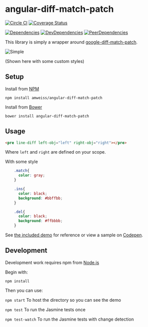 angular-diff-match-patch
========================
[![Circle CI](https://circleci.com/gh/amweiss/angular-diff-match-patch.svg?style=svg)](https://circleci.com/gh/amweiss/angular-diff-match-patch) [![Coverage Status](https://coveralls.io/repos/github/amweiss/angular-diff-match-patch/badge.svg?branch=master)](https://coveralls.io/github/amweiss/angular-diff-match-patch?branch=master)

[![Dependencies](https://david-dm.org/amweiss/angular-diff-match-patch.svg)](https://david-dm.org/amweiss/angular-diff-match-patch/#info=dependencies&view=table) [![DevDependencies](https://david-dm.org/amweiss/angular-diff-match-patch/dev-status.svg)](https://david-dm.org/amweiss/angular-diff-match-patch/#info=devDependencies&view=table) [![PeerDependencies](https://david-dm.org/amweiss/angular-diff-match-patch/peer-status.svg)](https://david-dm.org/amweiss/angular-diff-match-patch/#info=peerDependencies&view=table)

This library is simply a wrapper around [google-diff-match-patch](https://code.google.com/p/google-diff-match-patch/).

![Simple](http://i.imgur.com/BFHwYtq.png)

(Shown here with some custom styles)

Setup
-----

Install from [NPM](http://npmjs.com)

`npm install amweiss/angular-diff-match-patch`

Install from [Bower](http://bower.io/)

`bower install angular-diff-match-patch`

Usage
-----

```html
<pre line-diff left-obj="left" right-obj="right"></pre>
```

Where `left` and `right` are defined on your scope.

With some style
```css
    .match{
      color: gray;
    }

    .ins{
      color: black;
      background: #bbffbb;
    }

    .del{
      color: black;
      background: #ffbbbb;
    }
```

See [the included demo](http://amweiss.github.io/angular-diff-match-patch/) for reference or view a sample on [Codepen](http://codepen.io/amweiss/pen/grXNPm).

Development
-----

Development work requires npm from [Node.js](http://nodejs.org/)

Begin with:

`npm install`

Then you can use:

`npm start` To host the directory so you can see the demo

`npm test` To run the Jasmine tests once

`npm test-watch` To run the Jasmine tests with change detection
